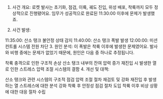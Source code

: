 1. 사건 개요:
로켓 발사는 초기화, 점검, 이륙, 궤도 진입, 위성 배포, 착륙까지 모두 정상적으로 진행됐어요. 임무가 성공적으로 완료된 11:30:00 이후에 문제가 발생했죠.

2. 사건 발생:

11:35:00: 산소 탱크 불안정 상태 감지
11:40:00: 산소 탱크 폭발 발생
12:00:00: 미션 컨트롤 시스템 전원 차단
3. 원인 분석:
이 폭발은 착륙 이후에 발생한 문제였어요. 발사와 비행 중에는 문제가 없었기 때문에, 원인은 다음 중 하나로 추정됩니다.

착륙 충격으로 인한 구조적 손상
산소 탱크 내부의 잔여 압력 증가
재진입 시 발생한 열로 인한 스트레스
압력 조절 시스템의 결함
4. 개선 및 대책:

산소 탱크와 관련 시스템의 구조적 점검
압력 조절 절차 재검토 및 강화
재진입 후 발생하는 열 스트레스에 대한 분석 강화
착륙 후 안정성 점검 절차 도입
착륙 이후 비상 상황에 대한 대응 절차 수립
